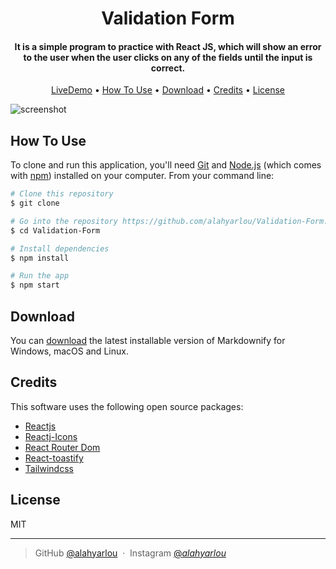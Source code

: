 <h1 align="center">
  Validation Form
  <br>
</h1>

<h4 align="center">It is a simple program to practice with React JS, which will show an error to the user when the user clicks on any of the fields until the input is correct.</h4>

<p align="center">
  <a href="#">LiveDemo</a> •
  <a href="#how-to-use">How To Use</a> •
  <a href="#download">Download</a> •
  <a href="#credits">Credits</a> •
  <a href="#license">License</a>
</p>

![screenshot](https://s6.uupload.ir/files/photo_2022-09-11_17-19-08_tzfm.jpg)

## How To Use

To clone and run this application, you'll need [Git](https://git-scm.com) and [Node.js](https://nodejs.org/en/download/) (which comes with [npm](http://npmjs.com)) installed on your computer. From your command line:

```bash
# Clone this repository
$ git clone 

# Go into the repository https://github.com/alahyarlou/Validation-Form.git
$ cd Validation-Form

# Install dependencies
$ npm install

# Run the app
$ npm start
```

## Download

You can [download]( https://github.com/alahyarlou/Validation-Form.git) the latest installable version of Markdownify for Windows, macOS and Linux.

## Credits

This software uses the following open source packages:

- [Reactjs](http://reactjs.com/)
- [Reactj-Icons](https://react-icons.github.io/)
- [React Router Dom](https://reactrouter.com/)
- [React-toastify](https://fkhadra.github.io/)
- [Tailwindcss](https://tailwindcss.com/)


## License

MIT

---


> GitHub [@alahyarlou](https://github.com/alahyarlou) &nbsp;&middot;&nbsp;
> Instagram [@_alahyarlou_](https://instagram.com/_alahyarlou_)

